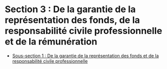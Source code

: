 # Section 3 : De la garantie de la représentation des fonds, de la responsabilité civile professionnelle et de la rémunération

- [Sous-section 1 : De la garantie de la représentation des fonds et de la responsabilité civile professionnelle](sous-section-1)
